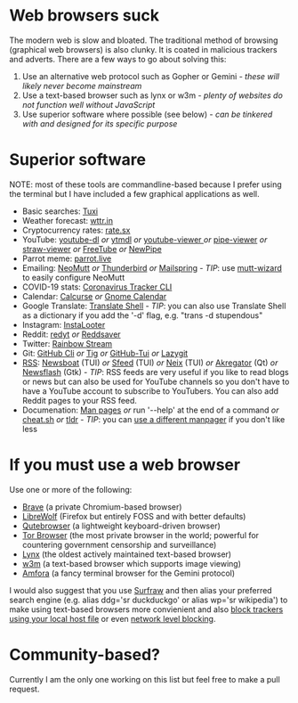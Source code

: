 # Web browsers suck
The modern web is slow and bloated. The traditional method of browsing (graphical web browsers) is also clunky. It is coated in malicious trackers and adverts. There are a few ways to go about solving this:
1. Use an alternative web protocol such as Gopher or Gemini - _these will likely never become mainstream_
2. Use a text-based browser such as lynx or w3m - _plenty of websites do not function well without JavaScript_
3. Use superior software where possible (see below) - _can be tinkered with and designed for its specific purpose_

# Superior software
NOTE: most of these tools are commandline-based because I prefer using the terminal but I have included a few graphical applications as well.
* Basic searches: [Tuxi](https://github.com/Bugswriter/tuxi)
* Weather forecast: [wttr.in](https://github.com/chubin/wttr.in)
* Cryptocurrency rates: [rate.sx](https://github.com/chubin/rate.)
* YouTube: [youtube-dl](https://github.com/ytdl-org/youtube-dl)  _or_ [ytmdl](https://github.com/deepjyoti30/ytmdl)  _or_ [youtube-viewer ](https://github.com/trizen/youtube-viewer)_or_ [pipe-viewer](https://github.com/trizen/pipe-viewer)  _or_ [straw-viewer](https://github.com/trizen/straw-viewer)  _or_ [FreeTube](https://github.com/FreeTubeApp/FreeTube)  _or_ [NewPipe](https://github.com/TeamNewPipe/NewPipe)
* Parrot meme: [parrot.live](https://github.com/hugomd/parrot.live)
* Emailing: [NeoMutt](https://github.com/neomutt/neomutt) _or_ [Thunderbird](https://www.thunderbird.net/en-GB/) _or_ [Mailspring](https://github.com/Foundry376/Mailspring) - _TIP_: use [mutt-wizard](https://github.com/LukeSmithxyz/mutt-wizar) to easily configure NeoMutt
* COVID-19 stats: [Coronavirus Tracker CLI](https://github.com/sagarkarira/coronavirus-tracker-cli)
* Calendar: [Calcurse](https://github.com/lfos/calcurse) _or_ [Gnome Calendar](https://wiki.gnome.org/Apps/Calendar)
* Google Translate: [Translate Shell](https://github.com/soimort/translate-shell) - _TIP_: you can also use Translate Shell as a dictionary if you add the '-d' flag, e.g. "trans -d stupendous"
* Instagram: [InstaLooter](https://github.com/althonos/InstaLooter)
* Reddit: [redyt](https://github.com/Bugswriter/redyt) _or_ [Reddsaver](https://github.com/manojkarthick/reddsaver)
* Twitter: [Rainbow Stream](https://github.com/orakaro/rainbowstream)
* Git: [GitHub Cli](https://github.com/cli/cli) _or_ [Tig](https://github.com/jonas/tig) _or_ [GitHub-Tui](https://github.com/skanehira/github-tui) _or_ [Lazygit](https://github.com/jesseduffield/lazygit)
* [RSS](https://en.wikipedia.org/wiki/RSS): [Newsboat](https://github.com/newsboat/newsboat) (TUI) _or_ [Sfeed](https://codemadness.org/sfeed-simple-feed-parser.html) (TUI) _or_ [Neix](https://github.com/tomschwarz/neix) (TUI) _or_ [Akregator](https://userbase.kde.org/Akregator) (Qt) _or_ [Newsflash](https://gitlab.com/news-flash/news_flash_gtk) (Gtk) - _TIP_: RSS feeds are very useful if you like to read blogs or news but can also be used for YouTube channels so you don't have to have a YouTube account to subscribe to YouTubers. You can also add Reddit pages to your RSS feed.
* Documenation: [Man pages](https://en.wikipedia.org/wiki/Man_page) _or_ run '--help' at the end of a command _or_ [cheat.sh](https://github.com/chubin/cheat.sh)  _or_ [tldr](https://github.com/tldr-pages/tldr) - _TIP_: you can [use a different manpager](https://www.youtube.com/watch?v=ab3rY0X5kD4) if you don't like less

# If you must use a web browser
Use one or more of the following:
* [Brave](https://brave.com/) (a private Chromium-based browser)
* [LibreWolf](https://librewolf-community.gitlab.io/) (Firefox but entirely FOSS and with better defaults)
* [Qutebrowser](https://qutebrowser.org/) (a lightweight keyboard-driven browser)
* [Tor Browser](https://www.torproject.org/) (the most private browser in the world; powerful for countering government censorship and surveillance)
* [Lynx](https://lynx.browser.org/) (the oldest actively maintained text-based browser)
* [w3m](http://w3m.sourceforge.net/) (a text-based browser which supports image viewing)
* [Amfora](https://github.com/makeworld-the-better-one/amfora) (a fancy terminal browser for the Gemini protocol)

I would also suggest that you use [Surfraw](https://gitlab.com/surfraw/Surfraw/) and then alias your preferred search engine (e.g. alias ddg='sr duckduckgo' or alias wp='sr wikipedia') to make using text-based browsers more convienient and also [block trackers using your local host file](https://www.youtube.com/watch?v=VPfpCVW7ZvM) or even [network level blocking](https://pi-hole.net/).

# Community-based?
Currently I am the only one working on this list but feel free to make a pull request.
